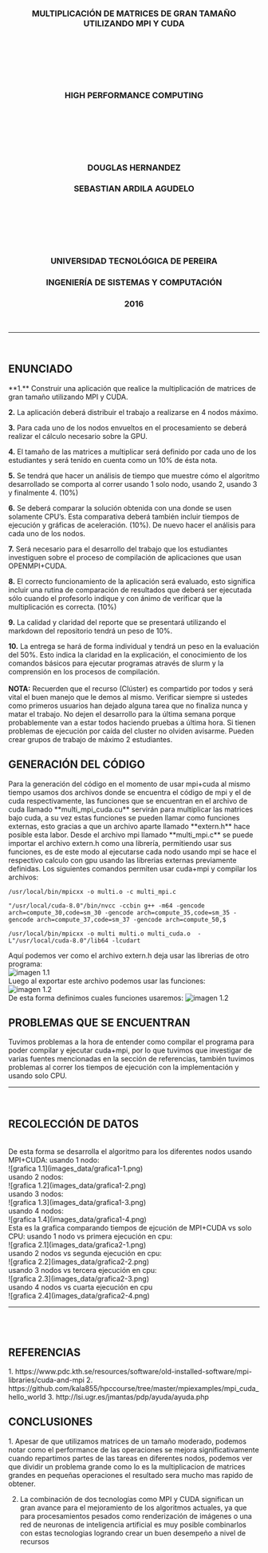 <h3 align="center">MULTIPLICACIÓN DE MATRICES DE GRAN TAMAÑO UTILIZANDO MPI Y CUDA</h3>
<br>
<br>
<br>
<br>
<br>
<h3 align="center">HIGH PERFORMANCE COMPUTING</h3>
<br>
<br>
<br>
<br>
<br>
<h3 align="center">DOUGLAS HERNANDEZ</h3>
<h3 align="center">SEBASTIAN ARDILA AGUDELO</h3>
<br>
<br>
<br>
<br>
<br>
<h3 align="center">UNIVERSIDAD TECNOLÓGICA DE PEREIRA</h3>
<h3 align="center">INGENIERÍA DE SISTEMAS Y COMPUTACIÓN</h3>
<h3 align="center">2016</h3>
<br>
<HR width=100% align="center">
<br>
<h2 >ENUNCIADO</h2>
**1.** Construir una aplicación que realice la multiplicación de matrices de gran tamaño utilizando MPI y CUDA.
<br>

**2.** La aplicación deberá distribuir el trabajo a realizarse en 4 nodos máximo.
<br>

**3.** Para cada uno de los nodos envueltos en el procesamiento se deberá realizar el cálculo necesario sobre la GPU.
<br>

**4.** El tamaño de las matrices a multiplicar será definido por cada uno de los estudiantes y será tenido en cuenta como un 10% de ésta nota.
<br>

**5.** Se tendrá que hacer un análisis de tiempo que muestre cómo el algoritmo desarrollado se comporta al correr usando 1 solo nodo, usando 2, usando 3 y finalmente 4. (10%)
<br>

**6.** Se deberá comparar la solución obtenida con una donde se usen solamente CPU’s. Esta comparativa deberá también incluir tiempos de ejecución y gráficas de aceleración. (10%). De nuevo hacer el análisis para cada uno de los nodos.
<br>

**7.** Será necesario para el desarrollo del trabajo que los estudiantes investiguen sobre el proceso de compilación de aplicaciones que usan OPENMPI+CUDA.
<br>

**8.** El correcto funcionamiento de la aplicación será evaluado, esto significa incluir una rutina de comparación de resultados que deberá ser ejecutada sólo cuando el profesorlo indique y con ánimo de verificar que la multiplicación es correcta. (10%)
<br>

**9.** La calidad y claridad del reporte que se presentará utilizando el markdown del repositorio tendrá un peso de 10%.
<br>

**10.** La entrega se hará de forma individual y tendrá un peso en la evaluación del 50%. Esto indica la claridad en la explicación, el conocimiento de los comandos básicos para ejecutar programas através de slurm y la comprensión en los procesos de compilación.
<br>
<br>
**NOTA:** Recuerden que el recurso (Clúster) es compartido por todos y será vital el buen manejo que le demos al mismo. Verificar siempre si ustedes como primeros usuarios han dejado alguna tarea que no finaliza nunca y matar el trabajo. No dejen el desarrollo para la última semana porque probablemente van a estar todos haciendo pruebas a última hora. Si tienen problemas de ejecución por caída del cluster no olviden avisarme. Pueden crear grupos de trabajo de máximo 2 estudiantes.
<br>
<h2 >GENERACIÓN DEL CÓDIGO</h2>
Para la generación del código en el momento de usar mpi+cuda al mismo tiempo usamos dos archivos donde se encuentra el código de mpi y el de cuda respectivamente, las funciones que se encuentran en el archivo de cuda llamado **multi_mpi_cuda.cu** servirán para multiplicar las matrices bajo cuda, a su vez estas funciones se pueden llamar como funciones externas, esto gracias a que un archivo aparte llamado **extern.h** hace posible esta labor. Desde el archivo mpi llamado **multi_mpi.c** se puede importar el archivo extern.h como una librería, permitiendo usar sus funciones, es de este modo al ejecutarse cada nodo usando mpi se hace el respectivo calculo con gpu usando las librerias externas previamente definidas.
Los siguientes comandos permiten usar cuda+mpi y compilar los archivos:

``` /usr/local/bin/mpicxx -o multi.o -c multi_mpi.c ```

``` "/usr/local/cuda-8.0"/bin/nvcc -ccbin g++ -m64 -gencode arch=compute_30,code=sm_30 -gencode arch=compute_35,code=sm_35 -gencode arch=compute_37,code=sm_37 -gencode arch=compute_50,$ ```

``` /usr/local/bin/mpicxx -o multi multi.o multi_cuda.o  -L"/usr/local/cuda-8.0"/lib64 -lcudart ```

Aquí podemos ver como el archivo extern.h deja usar las librerias de otro programa:
<br>
![imagen 1.1](images_data/extern.png)
<br>
Luego al exportar este archivo podemos usar las funciones:
<br>
![imagen 1.2](images_data/include-extern.png)
<br>
De esta forma definimos cuales funciones usaremos:
![imagen 1.2](images_data/extern-functions-definition.png)
<br>
<h2 >PROBLEMAS QUE SE ENCUENTRAN</h2>
Tuvimos problemas a la hora de entender como compilar el programa para poder compilar y ejecutar cuda+mpi, por lo que tuvimos que investigar de varias fuentes mencionadas en la sección de referencias, también tuvimos problemas al correr los tiempos de ejecución con la implementación y usando solo CPU.
<br>
<HR width=100% align="center">
<br>
<h2>RECOLECCIÓN DE DATOS</h2>
<br>
De esta forma se desarrolla el algoritmo para los diferentes nodos usando MPI+CUDA:
usando 1 nodo:
<br>
![grafica 1.1](images_data/grafica1-1.png)
<br>
usando 2 nodos:
<br>
![grafica 1.2](images_data/grafica1-2.png)
<br>
usando 3 nodos:
<br>
![grafica 1.3](images_data/grafica1-3.png)
<br>
usando 4 nodos:
<br>
![grafica 1.4](images_data/grafica1-4.png)
<br>
Esta es la grafica comparando tiempos de ejcución de MPI+CUDA vs solo CPU:
usando 1 nodo vs primera ejecución en cpu:
<br>
![grafica 2.1](images_data/grafica2-1.png)
<br>
usando 2 nodos vs segunda ejecución en cpu:
<br>
![grafica 2.2](images_data/grafica2-2.png)
<br>
usando 3 nodos vs tercera ejecución en cpu:
<br>
![grafica 2.3](images_data/grafica2-3.png)
<br>
usando 4 nodos vs cuarta ejecución en cpu
<br>
![grafica 2.4](images_data/grafica2-4.png)
<br>
<HR width=100% align="center">
<br>

<br>
<h2>REFERENCIAS</h2>
1. https://www.pdc.kth.se/resources/software/old-installed-software/mpi-libraries/cuda-and-mpi
2. https://github.com/kala855/hpccourse/tree/master/mpiexamples/mpi_cuda_hello_world
3. http://lsi.ugr.es/jmantas/pdp/ayuda/ayuda.php
<br>
<h2>CONCLUSIONES</h2>
1. Apesar de que utilizamos matrices de un tamaño moderado, podemos notar como el performance de las operaciones se mejora significativamente cuando repartimos partes de las tareas en diferentes nodos, podemos ver que dividir un problema grande como lo es la multiplicacion de matrices grandes en pequeñas operaciones el resultado sera mucho mas rapido de obtener.

2. La combinación de dos tecnologías como MPI y CUDA significan un gran avance para el mejoramiento de los algoritmos actuales, ya que para procesamientos pesados como renderización de imágenes o una red de neuronas de inteligencia artificial es muy posible combinarlos con estas tecnologias logrando crear un buen desempeño a nivel de recursos
<br>
